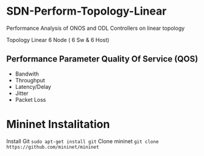 # SDN-Perform-Topology-Linear
Performance Analysis of ONOS and ODL Controllers on linear topology

Topology Linear 6 Node ( 6 Sw & 6 Host)

## Performance Parameter Quality Of Service (QOS)
- Bandwith
- Throughput
- Latency/Delay
- Jitter
- Packet Loss

# Mininet Instalitation
Install Git
  `sudo apt-get install git`
Clone mininet
  `git clone https://github.com/mininet/mininet`
